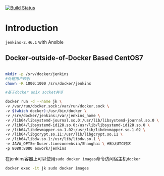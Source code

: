 [![Build Status](https://travis-ci.org/EsWork/docker-jenkins.svg?branch=master)](https://travis-ci.org/EsWork/docker-jenkins)

# Introduction

`jenkins-2.46.1` with Ansible

## Docker-outside-of-Docker Based CentOS7

```bash

mkdir -p /srv/docker/jenkins
#处理用户映射
chown -R 1000:1000 /srv/docker/jenkins

#基于docker unix socket共享

docker run -d --name jk \
-v /var/run/docker.sock:/var/run/docker.sock \
-v $(which docker):/usr/bin/docker \
-v /srv/docker/jenkins:/var/jenkins_home \
-v /lib64/libsystemd-journal.so.0:/usr/lib/libsystemd-journal.so.0 \
-v /lib64/libsystemd-id128.so.0:/usr/lib/libsystemd-id128.so.0 \
-v /lib64/libdevmapper.so.1.02:/usr/lib/libdevmapper.so.1.02 \
-v /lib64/libgcrypt.so.11:/usr/lib/libgcrypt.so.11 \
-v /lib64/libdw.so.1:/usr/lib/libdw.so.1 \
-e JAVA_OPTS=-Duser.timezone=Asia/Shanghai \ #默认UTC时区
-p 8080:8080 eswork/jenkins
```

在jenkins容器上可以使用`sudo docker images`命令访问宿主机`docker`

```bash
docker exec -it jk sudo docker images
```
